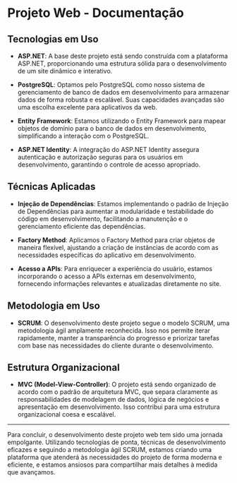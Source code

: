 # Projeto Web - Documentação

## Tecnologias em Uso

- **ASP.NET**: A base deste projeto está sendo construída com a plataforma ASP.NET, proporcionando uma estrutura sólida para o desenvolvimento de um site dinâmico e interativo.

- **PostgreSQL**: Optamos pelo PostgreSQL como nosso sistema de gerenciamento de banco de dados em desenvolvimento para armazenar dados de forma robusta e escalável. Suas capacidades avançadas são uma escolha excelente para aplicativos da web.

- **Entity Framework**: Estamos utilizando o Entity Framework para mapear objetos de domínio para o banco de dados em desenvolvimento, simplificando a interação com o PostgreSQL.

- **ASP.NET Identity**: A integração do ASP.NET Identity assegura autenticação e autorização seguras para os usuários em desenvolvimento, garantindo o controle de acesso apropriado.

## Técnicas Aplicadas

- **Injeção de Dependências**: Estamos implementando o padrão de Injeção de Dependências para aumentar a modularidade e testabilidade do código em desenvolvimento, facilitando a manutenção e o gerenciamento eficiente das dependências.

- **Factory Method**: Aplicamos o Factory Method para criar objetos de maneira flexível, ajustando a criação de instâncias de acordo com as necessidades específicas do aplicativo em desenvolvimento.

- **Acesso a APIs**: Para enriquecer a experiência do usuário, estamos incorporando o acesso a APIs externas em desenvolvimento, fornecendo informações relevantes e atualizadas diretamente no site.

## Metodologia em Uso

- **SCRUM**: O desenvolvimento deste projeto segue o modelo SCRUM, uma metodologia ágil amplamente reconhecida. Isso nos permite iterar rapidamente, manter a transparência do progresso e priorizar tarefas com base nas necessidades do cliente durante o desenvolvimento.

## Estrutura Organizacional

- **MVC (Model-View-Controller)**: O projeto está sendo organizado de acordo com o padrão de arquitetura MVC, que separa claramente as responsabilidades de modelagem de dados, lógica de negócios e apresentação em desenvolvimento. Isso contribui para uma estrutura organizacional coesa e escalável.

---

Para concluir, o desenvolvimento deste projeto web tem sido uma jornada empolgante. Utilizando tecnologias de ponta, técnicas de desenvolvimento eficazes e seguindo a metodologia ágil SCRUM, estamos criando uma plataforma que atenderá às necessidades do projeto de forma moderna e eficiente, e estamos ansiosos para compartilhar mais detalhes à medida que avançamos.

